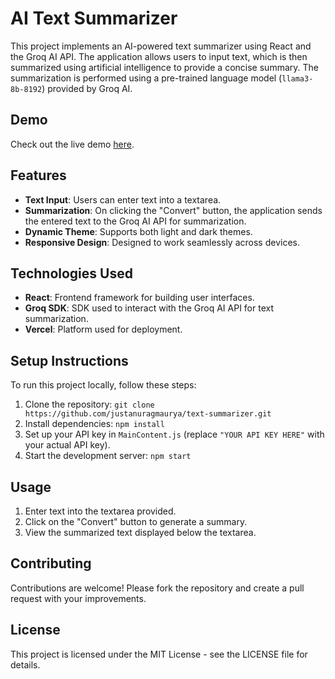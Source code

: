 # AI Text Summarizer

This project implements an AI-powered text summarizer using React and the Groq AI API. The application allows users to input text, which is then summarized using artificial intelligence to provide a concise summary. The summarization is performed using a pre-trained language model (`llama3-8b-8192`) provided by Groq AI.

## Demo

Check out the live demo [here](https://ai-text-summarizer-anurag.vercel.app/).

## Features

- **Text Input**: Users can enter text into a textarea.
- **Summarization**: On clicking the "Convert" button, the application sends the entered text to the Groq AI API for summarization.
- **Dynamic Theme**: Supports both light and dark themes.
- **Responsive Design**: Designed to work seamlessly across devices.

## Technologies Used

- **React**: Frontend framework for building user interfaces.
- **Groq SDK**: SDK used to interact with the Groq AI API for text summarization.
- **Vercel**: Platform used for deployment.

## Setup Instructions

To run this project locally, follow these steps:

1. Clone the repository: `git clone https://github.com/justanuragmaurya/text-summarizer.git`
2. Install dependencies: `npm install`
3. Set up your API key in `MainContent.js` (replace `"YOUR API KEY HERE"` with your actual API key).
4. Start the development server: `npm start`

## Usage

1. Enter text into the textarea provided.
2. Click on the "Convert" button to generate a summary.
3. View the summarized text displayed below the textarea.

## Contributing

Contributions are welcome! Please fork the repository and create a pull request with your improvements.

## License

This project is licensed under the MIT License - see the LICENSE file for details.
